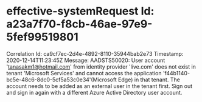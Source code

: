 # effective-systemRequest Id: a23a7f70-f8cb-46ae-97e9-5fef99519801
Correlation Id: ca9cf7ec-2d4e-4892-8110-35944bab2e73
Timestamp: 2020-12-14T11:23:45Z
Message: AADSTS50020: User account 'tanasakm1@hotmail.com' from identity provider 'live.com' does not exist in tenant 'Microsoft Services' and cannot access the application 'f44b1140-bc5e-48c6-8dc0-5cf5a53c0e34'(Microsoft Edge) in that tenant. The account needs to be added as an external user in the tenant first. Sign out and sign in again with a different Azure Active Directory user account.
